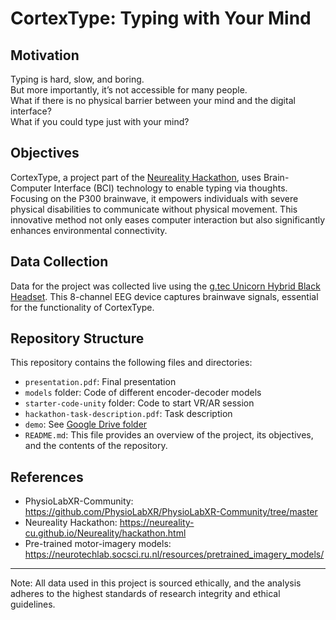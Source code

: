 # CortexType: Typing with Your Mind 

## Motivation 

Typing is hard, slow, and boring.   
But more importantly, it’s not accessible for many people.    
What if there is no physical barrier between your mind and the digital interface?     
What if you could type just with your mind?

## Objectives

CortexType, a project part of the [Neureality Hackathon](https://neureality-cu.github.io/Neureality/hackathon.html), uses Brain-Computer Interface (BCI) technology to enable typing via thoughts. Focusing on the P300 brainwave, it empowers individuals with severe physical disabilities to communicate without physical movement. This innovative method not only eases computer interaction but also significantly enhances environmental connectivity.

## Data Collection
Data for the project was collected live using the [g.tec Unicorn Hybrid Black Headset](https://www.gtec.at/product/unicorn-hybrid-black/). This 8-channel EEG device captures brainwave signals, essential for the functionality of CortexType.

## Repository Structure
This repository contains the following files and directories:
- `presentation.pdf`: Final presentation
- `models` folder: Code of different encoder-decoder models 
- `starter-code-unity` folder: Code to start VR/AR session
- `hackathon-task-description.pdf`: Task description
- `demo`: See [Google Drive folder](https://drive.google.com/drive/folders/1nHZVbcAJjP8bOburcpyaqJV_QF3W0rbg?usp=sharing)
- `README.md`: This file provides an overview of the project, its objectives, and the contents of the repository.

## References
- PhysioLabXR-Community: https://github.com/PhysioLabXR/PhysioLabXR-Community/tree/master
- Neureality Hackathon: https://neureality-cu.github.io/Neureality/hackathon.html
- Pre-trained motor-imagery models: https://neurotechlab.socsci.ru.nl/resources/pretrained_imagery_models/

---
Note: All data used in this project is sourced ethically, and the analysis adheres to the highest standards of research integrity and ethical guidelines.
